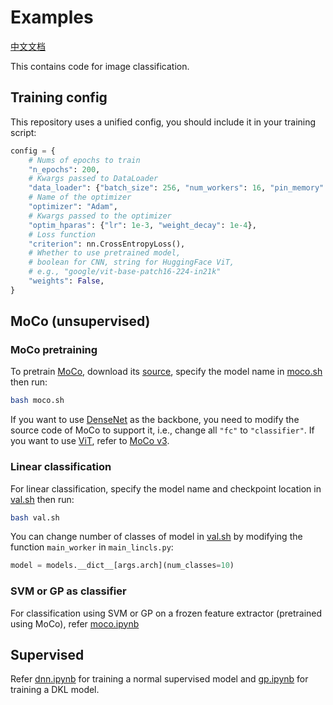 # Examples

[中文文档](README_CN.md)

This contains code for image classification.

## Training config
This repository uses a unified config, you should include it in your training script:
```python
config = {
    # Nums of epochs to train
    "n_epochs": 200,
    # Kwargs passed to DataLoader
    "data_loader": {"batch_size": 256, "num_workers": 16, "pin_memory": True},
    # Name of the optimizer
    "optimizer": "Adam",
    # Kwargs passed to the optimizer
    "optim_hparas": {"lr": 1e-3, "weight_decay": 1e-4},
    # Loss function
    "criterion": nn.CrossEntropyLoss(),
    # Whether to use pretrained model,
    # boolean for CNN, string for HuggingFace ViT,
    # e.g., "google/vit-base-patch16-224-in21k"
    "weights": False,
}
```

## MoCo (unsupervised)
### MoCo pretraining
To pretrain [MoCo](https://arxiv.org/abs/1911.05722), download its [source](https://github.com/facebookresearch/moco), specify the model name in [moco.sh](moco.sh) then run:
```bash
bash moco.sh
```
If you want to use [DenseNet](https://arxiv.org/abs/1608.06993) as the backbone, you need to modify the source code of MoCo to support it, i.e., change all `"fc"` to `"classifier"`. If you want to use [ViT](https://arxiv.org/abs/2010.11929), refer to [MoCo v3](https://github.com/facebookresearch/moco-v3).
### Linear classification
For linear classification, specify the model name and checkpoint location in [val.sh](val.sh) then run:
```bash
bash val.sh
```
You can change number of classes of model in [val.sh](val.sh) by modifying the function `main_worker` in `main_lincls.py`:
```python
model = models.__dict__[args.arch](num_classes=10)
```
### SVM or GP as classifier
For classification using SVM or GP on a frozen feature extractor (pretrained using MoCo), refer [moco.ipynb](moco.ipynb)

## Supervised
Refer [dnn.ipynb](dnn.ipynb) for training a normal supervised model and [gp.ipynb](gp.ipynb) for training a DKL model.
